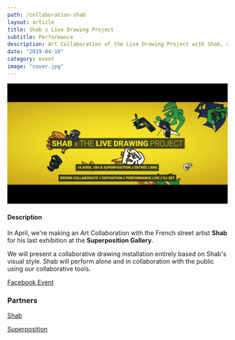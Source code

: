 ```yaml
---
path: /collaboration-shab
layout: article
title: Shab x Live Drawing Project
subtitle: Performance
description: Art Collaboration of the Live Drawing Project with Shab, a French street artist, at the Sitio by Superposition, Lyon, France
date: "2019-04-18"
category: event
image: "cover.jpg"
---
```




![Shab cover](textcover.jpg)


#### Description

In April, we're making an Art Collaboration with the French street artist __Shab__ for his last exhibition at the __Superposition Gallery__.  

We will present a collaborative drawing installation entirely based on Shab's visual style. Shab will perform alone and in collaboration with the public using our collaborative tools.


[Facebook Event](//www.facebook.com/events/592231084520436/)


### Partners

[Shab](//www.shab-c.com/) 

[Superposition](//superposition-lyon.com)  
